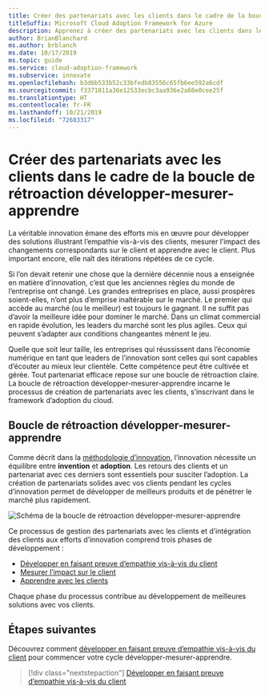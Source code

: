 ```yaml
---
title: Créer des partenariats avec les clients dans le cadre de la boucle de rétroaction développer-mesurer-apprendre
titleSuffix: Microsoft Cloud Adoption Framework for Azure
description: Apprenez à créer des partenariats avec les clients dans le cadre de la boucle de rétroaction développer-mesurer-apprendre.
author: BrianBlanchard
ms.author: brblanch
ms.date: 10/17/2019
ms.topic: guide
ms.service: cloud-adoption-framework
ms.subservice: innovate
ms.openlocfilehash: b3d6b533b52c33bfedb83556c65fb6ee592a6cdf
ms.sourcegitcommit: f3371811a36e12533ecbc3aa936e2a68e0cee25f
ms.translationtype: HT
ms.contentlocale: fr-FR
ms.lasthandoff: 10/21/2019
ms.locfileid: "72683317"
---
```

# <a name="create-customer-partnerships-through-the-build-measure-learn-feedback-loop"></a>Créer des partenariats avec les clients dans le cadre de la boucle de rétroaction développer-mesurer-apprendre

La véritable innovation émane des efforts mis en œuvre pour développer des solutions illustrant l’empathie vis-à-vis des clients, mesurer l’impact des changements correspondants sur le client et apprendre avec le client. Plus important encore, elle naît des itérations répétées de ce cycle.

Si l’on devait retenir une chose que la dernière décennie nous a enseignée en matière d’innovation, c’est que les anciennes règles du monde de l’entreprise ont changé. Les grandes entreprises en place, aussi prospères soient-elles, n’ont plus d’emprise inaltérable sur le marché. Le premier qui accède au marché (ou le meilleur) est toujours le gagnant. Il ne suffit pas d’avoir la meilleure idée pour dominer le marché. Dans un climat commercial en rapide évolution, les leaders du marché sont les plus agiles. Ceux qui peuvent s’adapter aux conditions changeantes mènent le jeu.

Quelle que soit leur taille, les entreprises qui réussissent dans l’économie numérique en tant que leaders de l’innovation sont celles qui sont capables d’écouter au mieux leur clientèle. Cette compétence peut être cultivée et gérée. Tout partenariat efficace repose sur une boucle de rétroaction claire. La boucle de rétroaction développer-mesurer-apprendre incarne le processus de création de partenariats avec les clients, s’inscrivant dans le framework d’adoption du cloud.

## <a name="the-build-measure-learn-feedback-loop"></a>Boucle de rétroaction développer-mesurer-apprendre

Comme décrit dans la [méthodologie d’innovation](./index.md), l’innovation nécessite un équilibre entre **invention** et **adoption**.
Les retours des clients et un partenariat avec ces derniers sont essentiels pour susciter l’adoption. La création de partenariats solides avec vos clients pendant les cycles d’innovation permet de développer de meilleurs produits et de pénétrer le marché plus rapidement.

![Schéma de la boucle de rétroaction développer-mesurer-apprendre](../../_images/innovate/bml-feedback-loop.png)

Ce processus de gestion des partenariats avec les clients et d’intégration des clients aux efforts d’innovation comprend trois phases de développement :

- [Développer en faisant preuve d’empathie vis-à-vis du client](./build.md)
- [Mesurer l’impact sur le client](./measure.md)
- [Apprendre avec les clients](./learn.md)

Chaque phase du processus contribue au développement de meilleures solutions avec vos clients.

## <a name="next-steps"></a>Étapes suivantes

Découvrez comment [développer en faisant preuve d’empathie vis-à-vis du client](./build.md) pour commencer votre cycle développer-mesurer-apprendre.

> [!div class="nextstepaction"]
> [Développer en faisant preuve d’empathie vis-à-vis du client](./build.md)
